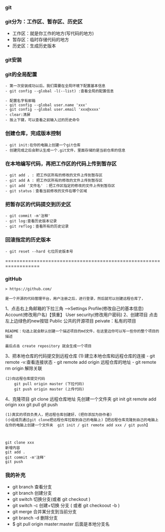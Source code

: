 ### git 
### git分为：工作区、暂存区、历史区
- 工作区：就是你工作的地方(写代码的地方)
- 暂存区：临时存储代码的地方
- 历史区：生成历史版本

### git安装

### git的全局配置
    - 第一次安装成功以后，我们需要在全局环境下配置基本信息
    - git config --global -l(--list) :查看全局的配置信息

    - 配置名字有邮箱
    - git config --global user.name 'xxx'
    - git config --global user.email 'xxx@xxxx'
    - clear:清屏
    - 按上下键，可以查看之前输入过的历史命令

### 创建仓库，完成版本控制
    - git init:在你的电脑上创建一个git仓库
    - 创建完成之后会默认生成一个.git文件，里面存储的是当前仓库的信息

### 在本地编写代码，再把工作区的代码上传到暂存区
    - git add . : 把工作区所有的修改的文件上传到暂存区
    - git add A : 把工作区所有的修改的文件上传到暂存区
    - git add '文件名' ：把工作区指定的修改的文件上传到暂存区
    - git status：查看当前修改的文件在哪个区域

### 把暂存区的代码提交到历史区
    - git commit -m'注释'
    - git log:查看历史版本记录
    - git reflog：查看所有的历史记录

### 回滚指定的历史版本
    - git reset --hard 七位历史版本号

==================================================================
### gitHub
    > https://github.com/

    是一个开源的代码管理平台，用户注册之后，进行登录，然后就可以创建远程仓库了，
1、点击右上角邮箱的下拉三角 -->Settings
    Profile(修改自己的基本信息)
    Account(修改用户名)【慎重】
    User security(修改用户密码)
2、创建项目
    点击左上边绿色的new按钮
        Public 公共的开源项目
        peivate：私有的项目
    
    README：勾选上就会默认创建一个描述项目的md文件，在这里边你可以写一些你的整个项目的描述

    最后点击 create repository 就会生成一个项目

3、把本地仓库的代码提交到远程仓库
    (1):建立本地仓库和远程仓库的连接
        - git remote -v:查看连接状态
        - git remote add origin 远程仓库的地址
        - git remote rm origin 解除关联

    (2)向远程仓库提交代码
        git pull origin master (下拉代码)
        git push origin master (上传代码)

4、克隆项目
    git clone 远程仓库地址
        先创建一个文件夹 
        git init
        git remote add origin xxx
        git pull
        git push

    (1)真实的项目负责人，把远程仓库创建好，(把你添加为协作者)
    (小组成员通过git clone把远程仓库拉取到自己的电脑上)【把远程仓库克隆到自己的电脑上 在你的电脑上创建一个文件夹  git init / git remote add xxx / git push】



    git clone xxx
    新增内容
    git add . 
    git commit -m'注释'
    git push

### 我的补充
   - git branch  查看分支
   - git branch <name>   创建分支
   - git switch <name>   切换分支(或者 git checkout <name> )
   - git switch -c <name>   创建+切换 分支 ( 或者 git checkoout -b <name> )
   - git merge <name>   合并某分支到当前分支
   - git branch -d <name>   删除分支
   - $ git pull origin master:master    后面是本地分支名


    







